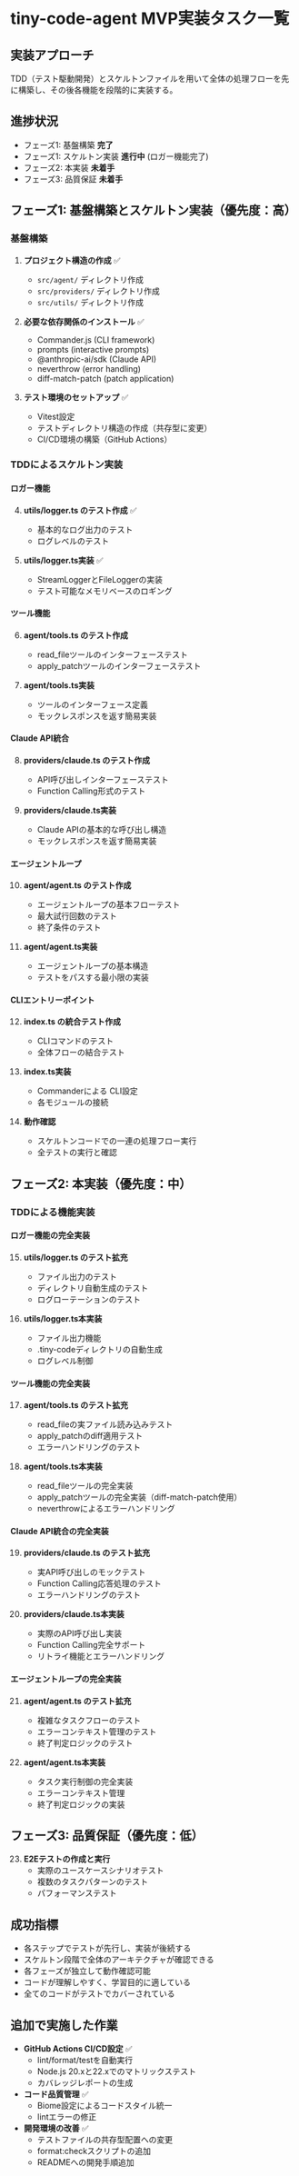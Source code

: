 # tiny-code-agent MVP実装タスク一覧

## 実装アプローチ
TDD（テスト駆動開発）とスケルトンファイルを用いて全体の処理フローを先に構築し、その後各機能を段階的に実装する。

## 進捗状況
- フェーズ1: 基盤構築 **完了**
- フェーズ1: スケルトン実装 **進行中** (ロガー機能完了)
- フェーズ2: 本実装 **未着手**
- フェーズ3: 品質保証 **未着手**

## フェーズ1: 基盤構築とスケルトン実装（優先度：高）

### 基盤構築
1. **プロジェクト構造の作成** ✅
   - `src/agent/` ディレクトリ作成
   - `src/providers/` ディレクトリ作成
   - `src/utils/` ディレクトリ作成

2. **必要な依存関係のインストール** ✅
   - Commander.js (CLI framework)
   - prompts (interactive prompts)
   - @anthropic-ai/sdk (Claude API)
   - neverthrow (error handling)
   - diff-match-patch (patch application)

3. **テスト環境のセットアップ** ✅
   - Vitest設定
   - テストディレクトリ構造の作成（共存型に変更）
   - CI/CD環境の構築（GitHub Actions）

### TDDによるスケルトン実装

#### ロガー機能
4. **utils/logger.ts のテスト作成** ✅
   - 基本的なログ出力のテスト
   - ログレベルのテスト

5. **utils/logger.ts実装** ✅
   - StreamLoggerとFileLoggerの実装
   - テスト可能なメモリベースのロギング

#### ツール機能
6. **agent/tools.ts のテスト作成**
   - read_fileツールのインターフェーステスト
   - apply_patchツールのインターフェーステスト

7. **agent/tools.ts実装**
   - ツールのインターフェース定義
   - モックレスポンスを返す簡易実装

#### Claude API統合
8. **providers/claude.ts のテスト作成**
   - API呼び出しインターフェーステスト
   - Function Calling形式のテスト

9. **providers/claude.ts実装**
   - Claude APIの基本的な呼び出し構造
   - モックレスポンスを返す簡易実装

#### エージェントループ
10. **agent/agent.ts のテスト作成**
    - エージェントループの基本フローテスト
    - 最大試行回数のテスト
    - 終了条件のテスト

11. **agent/agent.ts実装**
    - エージェントループの基本構造
    - テストをパスする最小限の実装

#### CLIエントリーポイント
12. **index.ts の統合テスト作成**
    - CLIコマンドのテスト
    - 全体フローの結合テスト

13. **index.ts実装**
    - Commanderによる CLI設定
    - 各モジュールの接続

14. **動作確認**
    - スケルトンコードでの一連の処理フロー実行
    - 全テストの実行と確認

## フェーズ2: 本実装（優先度：中）

### TDDによる機能実装

#### ロガー機能の完全実装
15. **utils/logger.ts のテスト拡充**
    - ファイル出力のテスト
    - ディレクトリ自動生成のテスト
    - ログローテーションのテスト

16. **utils/logger.ts本実装**
    - ファイル出力機能
    - .tiny-codeディレクトリの自動生成
    - ログレベル制御

#### ツール機能の完全実装
17. **agent/tools.ts のテスト拡充**
    - read_fileの実ファイル読み込みテスト
    - apply_patchのdiff適用テスト
    - エラーハンドリングのテスト

18. **agent/tools.ts本実装**
    - read_fileツールの完全実装
    - apply_patchツールの完全実装（diff-match-patch使用）
    - neverthrowによるエラーハンドリング

#### Claude API統合の完全実装
19. **providers/claude.ts のテスト拡充**
    - 実API呼び出しのモックテスト
    - Function Calling応答処理のテスト
    - エラーハンドリングのテスト

20. **providers/claude.ts本実装**
    - 実際のAPI呼び出し実装
    - Function Calling完全サポート
    - リトライ機能とエラーハンドリング

#### エージェントループの完全実装
21. **agent/agent.ts のテスト拡充**
    - 複雑なタスクフローのテスト
    - エラーコンテキスト管理のテスト
    - 終了判定ロジックのテスト

22. **agent/agent.ts本実装**
    - タスク実行制御の完全実装
    - エラーコンテキスト管理
    - 終了判定ロジックの実装

## フェーズ3: 品質保証（優先度：低）

23. **E2Eテストの作成と実行**
    - 実際のユースケースシナリオテスト
    - 複数のタスクパターンのテスト
    - パフォーマンステスト

## 成功指標
- 各ステップでテストが先行し、実装が後続する
- スケルトン段階で全体のアーキテクチャが確認できる
- 各フェーズが独立して動作確認可能
- コードが理解しやすく、学習目的に適している
- 全てのコードがテストでカバーされている

## 追加で実施した作業
- **GitHub Actions CI/CD設定** ✅
  - lint/format/testを自動実行
  - Node.js 20.xと22.xでのマトリックステスト
  - カバレッジレポートの生成
- **コード品質管理** ✅
  - Biome設定によるコードスタイル統一
  - lintエラーの修正
- **開発環境の改善** ✅
  - テストファイルの共存型配置への変更
  - format:checkスクリプトの追加
  - READMEへの開発手順追加
